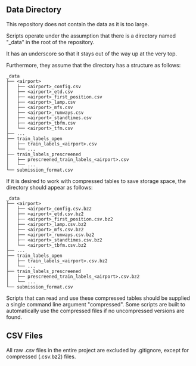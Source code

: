 ## Data Directory
This repository does not contain the data as it is too large.

Scripts operate under the assumption that there is a directory named "_data" in the 
root of the repository.

It has an underscore so that it stays out of the way up at the very top.

Furthermore, they assume that the directory has a structure as follows:

```
_data
├── <airport>
│   ├── <airport>_config.csv
│   ├── <airport>_etd.csv
│   ├── <airport>_first_position.csv
│   ├── <airport>_lamp.csv
│   ├── <airport>_mfs.csv
│   ├── <airport>_runways.csv
│   ├── <airport>_standtimes.csv
│   ├── <airport>_tbfm.csv
│   └── <airport>_tfm.csv
├── ...
├── train_labels_open
│   ├── train_labels_<airport>.csv
│   └── ...
├── train_labels_prescreened
│   ├── prescreened_train_labels_<airport>.csv
│   └── ...
└── submission_format.csv

```

If it is desired to work with compressed tables to save storage space, the directory should appear as follows:

```
_data
├── <airport>
│   ├── <airport>_config.csv.bz2
│   ├── <airport>_etd.csv.bz2
│   ├── <airport>_first_position.csv.bz2
│   ├── <airport>_lamp.csv.bz2
│   ├── <airport>_mfs.csv.bz2
│   ├── <airport>_runways.csv.bz2
│   ├── <airport>_standtimes.csv.bz2
│   └── <airport>_tbfm.csv.bz2
├── ...
├── train_labels_open
│   ├── train_labels_<airport>.csv.bz2
│   └── ...
├── train_labels_prescreened
│   ├── prescreened_train_labels_<airport>.csv.bz2
│   └── ...
└── submission_format.csv
```

Scripts that can read and use these compressed tables should be supplied a single command line argument "compressed".
Some scripts are built to automatically use the compressed files if no uncompressed versions are found.


## CSV Files

All raw .csv files in the entire project are excluded by .gitignore, except for compressed (.csv.bz2) files.
